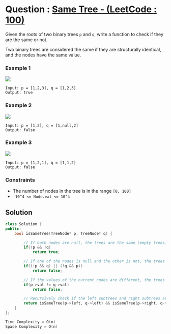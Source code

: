 # Question : [Same Tree - (LeetCode : 100)](https://leetcode.com/problems/same-tree/description/)

Given the roots of two binary trees `p` and `q`, write a function to check if they are the same or not.

Two binary trees are considered the same if they are structurally identical, and the nodes have the same value.

### Example 1

![](https://assets.leetcode.com/uploads/2020/12/20/ex1.jpg)

```
Input: p = [1,2,3], q = [1,2,3]
Output: true
```

### Example 2

![](https://assets.leetcode.com/uploads/2020/12/20/ex2.jpg)

```
Input: p = [1,2], q = [1,null,2]
Output: false
```

### Example 3

![](https://assets.leetcode.com/uploads/2020/12/20/ex3.jpg)

```
Input: p = [1,2,1], q = [1,1,2]
Output: false
```

### Constraints

- The number of nodes in the tree is in the range `[0, 100]`<br>
- `-10^4 <= Node.val <= 10^4`

## Solution

```Cpp
class Solution {
public:
    bool isSameTree(TreeNode* p, TreeNode* q) {

        // If both nodes are null, the trees are the same (empty trees).
        if(!p && !q)
            return true;

        // If one of the nodes is null and the other is not, the trees are different.
        if((!p && q) || (!q && p))
            return false;

        // If the values of the current nodes are different, the trees are different.
        if(p->val != q->val)
            return false;

        // Recursively check if the left subtrees and right subtrees are the same.
        return isSameTree(p->left, q->left) && isSameTree(p->right, q->right);
    }
};

Time Complexity = O(n)
Space Complexity = O(n)
```
